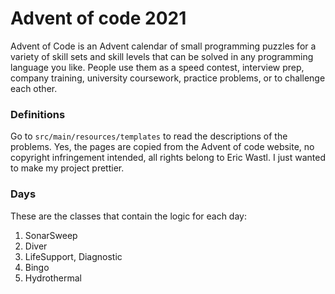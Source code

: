 # Advent of code 2021

Advent of Code is an Advent calendar of small programming puzzles for a variety of skill sets and
skill levels that can be solved in any programming language you like. People use them as a speed
contest, interview prep, company training, university coursework, practice problems, or to challenge
each other.

### Definitions

Go to `src/main/resources/templates` to read the descriptions of the problems. Yes, the pages are
copied from the Advent of code website, no copyright infringement intended, all rights belong to
Eric Wastl. I just wanted to make my project prettier.

### Days

These are the classes that contain the logic for each day:

1. SonarSweep
2. Diver
3. LifeSupport, Diagnostic
4. Bingo
5. Hydrothermal

